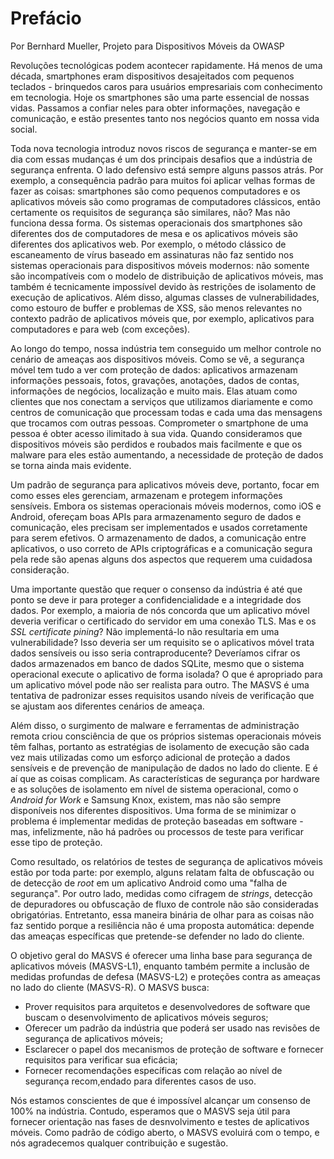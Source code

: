 # Prefácio

Por Bernhard Mueller, Projeto para Dispositivos Móveis da OWASP

Revoluções tecnológicas podem acontecer rapidamente. Há menos de uma década, smartphones eram dispositivos desajeitados com pequenos teclados - brinquedos caros para usuários empresariais com conhecimento em tecnologia. Hoje os smartphones são uma parte essencial de nossas vidas. Passamos a confiar neles para obter informações, navegação e comunicação, e estão presentes tanto nos negócios quanto em nossa vida social.

Toda nova tecnologia introduz novos riscos de segurança e manter-se em dia com essas mudanças é um dos principais desafios que a indústria de segurança enfrenta. O lado defensivo está sempre alguns passos atrás. Por exemplo, a consequência padrão para muitos foi aplicar velhas formas de fazer as coisas: smartphones são como pequenos computadores e os aplicativos móveis são como programas de computadores clássicos, então certamente os requisitos de segurança são similares, não? Mas não funciona dessa forma. Os sistemas operacionais dos smartphones são diferentes dos de computadores de mesa e os aplicativos móveis são diferentes dos aplicativos web. Por exemplo, o método clássico de escaneamento de vírus baseado em assinaturas não faz sentido nos sistemas operacionais para dispositivos móveis modernos: não somente são incompatíveis com o modelo de distribuição de aplicativos móveis, mas também é tecnicamente impossível devido às restrições de isolamento de execução de aplicativos. Além disso, algumas classes de vulnerabilidades, como estouro de buffer e problemas de XSS, são menos relevantes no contexto padrão de aplicativos móveis que, por exemplo, aplicativos para computadores e para web (com exceções).

Ao longo do tempo, nossa indústria tem conseguido um melhor controle no cenário de ameaças aos dispositivos móveis. Como se vê, a segurança móvel tem tudo a ver com proteção de dados: aplicativos armazenam informações pessoais, fotos, gravações, anotações, dados de contas, informações de negócios, localização e muito mais. Elas atuam como clientes que nos conectam a serviços que utilizamos diariamente e como centros de comunicação que processam todas e cada uma das mensagens que trocamos com outras pessoas. Comprometer o smartphone de uma pessoa é obter acesso ilimitado à sua vida. Quando consideramos que dispositivos móveis são perdidos e roubados mais facilmente e que os malware para eles estão aumentando, a necessidade de proteção de dados se torna ainda mais evidente.

Um padrão de segurança para aplicativos móveis deve, portanto, focar em como esses eles gerenciam, armazenam e protegem informações sensíveis. Embora os sistemas operacionais móveis modernos, como iOS e Android, ofereçam boas APIs para armazenamento seguro de dados e comunicação, eles precisam ser implementados e usados corretamente para serem efetivos. O armazenamento de dados, a comunicação entre aplicativos, o uso correto de APIs criptográficas e a comunicação segura pela rede são apenas alguns dos aspectos que requerem uma cuidadosa consideração.

Uma importante questão que requer o consenso da indústria é até que ponto se deve ir para proteger a confidencialidade e a integridade dos dados. Por exemplo, a maioria de nós concorda que um aplicativo móvel deveria verificar o certificado do servidor em uma conexão TLS. Mas e os _SSL certificate pining_? Não implementá-lo não resultaria em uma vulnerabilidade? Isso deveria ser um requisito se o aplicativos móvel trata dados sensíveis ou isso seria contraproducente? Deveríamos cifrar os dados armazenados em banco de dados SQLite, mesmo que o sistema operacional execute o aplicativo de forma isolada? O que é apropriado para um aplicativo móvel pode não ser realista para outro. The MASVS é uma tentativa de padronizar esses requisitos usando níveis de verificação que se ajustam aos diferentes cenários de ameaça.

Além disso, o surgimento de malware e ferramentas de administração remota criou consciência de que os próprios sistemas operacionais móveis têm falhas, portanto as estratégias de isolamento de execução são cada vez mais utilizadas  como um esforço adicional de proteção a dados sensíveis e de prevenção de manipulação de dados no lado do cliente. E é aí que as coisas complicam. As características de segurança por hardware e as soluções de isolamento em nível de sistema operacional, como o _Android for Work_ e Samsung Knox, existem, mas não são sempre disponíveis nos diferentes dispositivos. Uma forma de se minimizar o problema é implementar medidas de proteção baseadas em software - mas, infelizmente, não há padrões ou processos de teste para verificar esse tipo de proteção.

Como resultado, os relatórios de testes de segurança de aplicativos móveis estão por toda parte: por exemplo, alguns relatam falta de obfuscação ou de detecção de _root_ em um aplicativo Android como uma "falha de segurança". Por outro lado, medidas como cifragem de _strings_, detecção de depuradores ou obfuscação de fluxo de controle não são consideradas obrigatórias. Entretanto, essa maneira binária de olhar para as coisas não faz sentido porque a resiliência não é uma proposta automática: depende das ameaças específicas que pretende-se defender no lado do cliente.

O objetivo geral do MASVS é oferecer uma linha base para segurança de aplicativos móveis (MASVS-L1), enquanto também permite a inclusão de medidas profundas de defesa (MASVS-L2) e proteções contra as ameaças no lado do cliente (MASVS-R). O MASVS busca:

- Prover requisitos para arquitetos e desenvolvedores de software que buscam o desenvolvimento de aplicativos móveis seguros;
- Oferecer um padrão da indústria que poderá ser usado nas revisões de segurança de aplicativos móveis;
- Esclarecer o papel dos mecanismos de proteção de software e fornecer requisitos para verificar sua eficácia;
- Fornecer recomendações específicas com relação ao nível de segurança recom,endado para diferentes casos de uso.

Nós estamos conscientes de que é impossível alcançar um consenso de 100% na indústria. Contudo, esperamos que o MASVS seja útil para fornecer orientação nas fases de desnvolvimento e testes de aplicativos móveis. Como padrão de código aberto, o MASVS evoluirá com o tempo, e nós agradecemos qualquer contribuição e sugestão.
